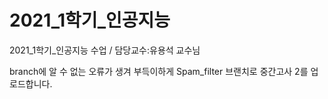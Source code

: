 # 2021_1학기_인공지능
2021_1학기_인공지능 수업 / 담당교수:유용석 교수님

branch에 알 수 없는 오류가 생겨 부득이하게 Spam_filter 브랜치로 중간고사 2를 업로드합니다.
